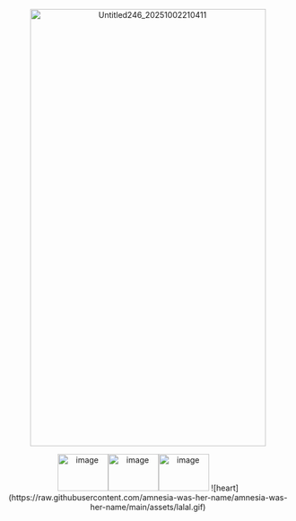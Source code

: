 <br></br>
<p align="center"><img width="420" height="780" alt="Untitled246_20251002210411" src="https://github.com/user-attachments/assets/d18e3c81-42b1-4550-8e2e-7794f252affa" /></p>
<p align="center">
<img width="90" height="66" alt="image" src="https://github.com/user-attachments/assets/54987ff7-87e3-46a2-99a1-864d7fe44143" /><img width="90" height="66" alt="image" src="https://github.com/user-attachments/assets/3e93050b-a4e4-4107-80f8-96488ea99d08" /><img width="90" height="66" alt="image" src="https://github.com/user-attachments/assets/87656617-0e06-4e9d-8222-03c962541b67" />
![heart](https://raw.githubusercontent.com/amnesia-was-her-name/amnesia-was-her-name/main/assets/lalal.gif)


</p>

